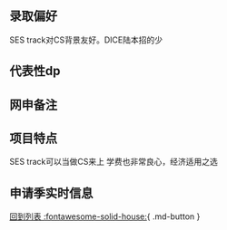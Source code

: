 ## 录取偏好
SES track对CS背景友好。DICE陆本招的少
## 代表性dp

## 网申备注

## 项目特点
SES track可以当做CS来上
学费也非常良心，经济适用之选
## 申请季实时信息

[回到列表 :fontawesome-solid-house:](选校梯度.md){ .md-button }
